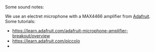 Some sound notes:

We use an electret microphone with a MAX4466 amplifier from [Adafruit](https://learn.adafruit.com/adafruit-microphone-amplifier-breakout/overview). Some tutorials:
- https://learn.adafruit.com/adafruit-microphone-amplifier-breakout/overview
- https://learn.adafruit.com/piccolo
- 